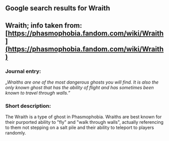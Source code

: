 ## Google search results for Wraith
## Wraith; info taken from: [https://phasmophobia.fandom.com/wiki/Wraith](https://phasmophobia.fandom.com/wiki/Wraith)
### Journal entry:
*„Wraiths are one of the most dangerous ghosts you will find. It is also the only known ghost that has the ability of flight and has sometimes been known to travel through walls.”*

### Short description:
The Wraith is a type of ghost in Phasmophobia. Wraiths are best known for their purported ability to "fly" and "walk through walls", actually referencing to them not stepping on a salt pile and their ability to teleport to players randomly.